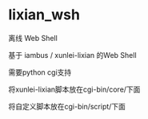 lixian_wsh
==========

离线 Web Shell

基于 iambus / xunlei-lixian 的Web Shell

需要python cgi支持

将xunlei-lixian脚本放在cgi-bin/core/下面

将自定义脚本放在cgi-bin/script/下面 